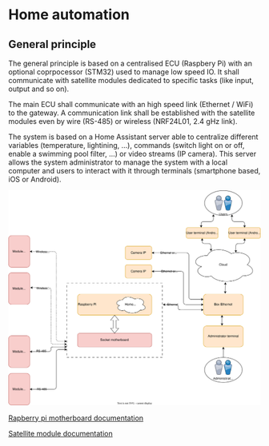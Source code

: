 # Home automation

## General principle

The general principle is based on a centralised ECU (Raspbery Pi) with an optional coprpocessor (STM32) used to manage low speed IO.
It shall communicate with satellite modules dedicated to specific tasks (like input, output and so on).

The main ECU shall communicate with an high speed link (Ethernet / WiFi) to the gateway.
A communication link shall be established with the satellite modules even by wire (RS-485) or wireless (NRF24L01, 2.4 gHz link).

The system is based on a Home Assistant server able to centralize different variables (temperature, lightining, ...),
commands (switch light on or off, enable a swimming pool filter, ...) or video streams (IP camera).
This server allows the system administrator to manage the system with a local computer and
users to interact with it through terminals (smartphone based, iOS or Android).

![System global diagram overview](system_global_diagram_overview.drawio.svg)

[Rapberry pi motherboard documentation](./01-raspberry_pi_motherboard/01-documentation/raspberry_pi_motherboard.md)

[Satellite module documentation](./02-module_satellite/01-documentation/module.md)

